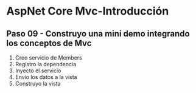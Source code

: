 # AspNet Core Mvc-Introducción

## Paso 09 - Construyo una mini demo integrando los conceptos de Mvc

1. Creo servicio de Members
2. Registro la dependencia
3. Inyecto el servicio
4. Envio los datos a la vista
5. Construyo la vista

